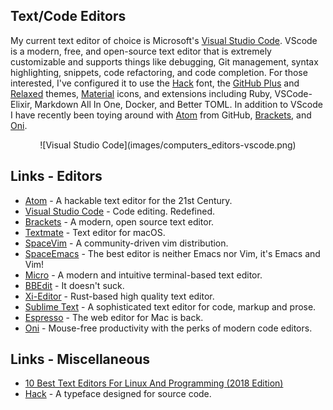 ## Text/Code Editors

My current text editor of choice is Microsoft's [Visual Studio Code](https://code.visualstudio.com/). VScode is a modern, free, and open-source text editor that is extremely customizable and supports things like debugging, Git management, syntax highlighting, snippets, code refactoring, and code completion. For those interested, I've configured it to use the [Hack](https://sourcefoundry.org/hack/) font, the [GitHub Plus](https://github.com/thenikso/github-plus-theme) and [Relaxed](https://marketplace.visualstudio.com/items?itemName=mischah.relaxed-theme) themes, [Material](https://marketplace.visualstudio.com/items?itemName=PKief.material-icon-theme) icons, and extensions including Ruby, VSCode-Elixir, Markdown All In One, Docker, and Better TOML.
In addition to VScode I have recently been toying around with [Atom](https://atom.io) from GitHub, [Brackets](http://brackets.io/), and [Oni](https://www.onivim.io/).

<center>![Visual Studio Code](images/computers_editors-vscode.png)</center>

## Links - Editors

- [Atom](https://atom.io) - A hackable text editor for the 21st Century.
- [Visual Studio Code](https://code.visualstudio.com/) - Code editing. Redefined.
- [Brackets](http://brackets.io/) - A modern, open source text editor.
- [Textmate](https://github.com/textmate/textmate) - Text editor for macOS.
- [SpaceVim](https://spacevim.org/) - A community-driven vim distribution.
- [SpaceEmacs](http://spacemacs.org/) - The best editor is neither Emacs nor Vim, it's Emacs and Vim!
- [Micro](https://micro-editor.github.io/) - A modern and intuitive terminal-based text editor.
- [BBEdit](https://www.barebones.com/products/bbedit/) - It doesn't suck.
- [Xi-Editor](https://xi-editor.github.io/xi-editor/) - Rust-based high quality text editor.
- [Sublime Text](https://www.sublimetext.com/) - A sophisticated text editor for code, markup and prose.
- [Espresso](https://espressoapp.com/) - The web editor for Mac is back.
- [Oni](https://www.onivim.io/) - Mouse-free productivity with the perks of modern code editors.

## Links - Miscellaneous 

- [10 Best Text Editors For Linux And Programming (2018 Edition)](https://fossbytes.com/9-best-text-editors-linux-programming-2017/)
- [Hack](https://sourcefoundry.org/hack/) - A typeface designed for source code.


